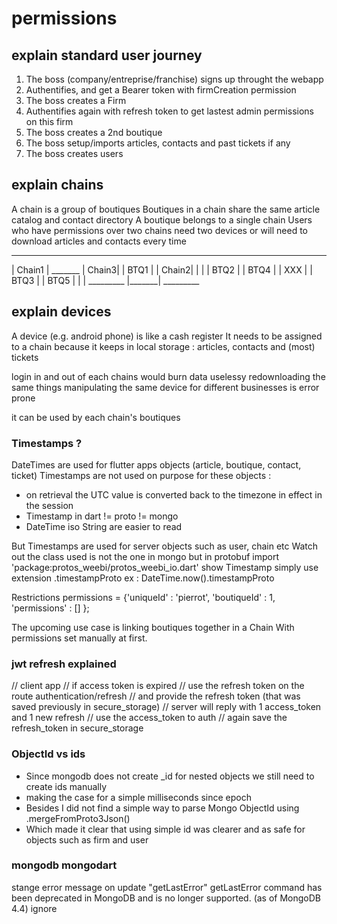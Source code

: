 # permissions

## explain standard user journey

1. The boss (company/entreprise/franchise) signs up throught the webapp
2. Authentifies, and get a Bearer token with firmCreation permission 
3. The boss creates a Firm
4. Authentifies again with refresh token to get lastest admin permissions on this firm
5. The boss creates a 2nd boutique
6. The boss setup/imports articles, contacts and past tickets if any
7. The boss creates users 

## explain chains

A chain is a group of boutiques
Boutiques in a chain share the same article catalog and contact directory
A boutique belongs to a single chain
Users who have permissions over two chains need two devices or will need to download articles and contacts every time
 _______                         _______  
| Chain1 |        _______        | Chain3|
| BTQ1   |       | Chain2|       |       |
| BTQ2   |       | BTQ4  |       |  XXX  |
| BTQ3   |       | BTQ5  |       |       |
_________        |_______|       _________


## explain devices

A device (e.g. android phone) is like a cash register
It needs to be assigned to a chain because it keeps in local storage :
articles, contacts and (most) tickets

login in and out of each chains would burn data uselessy redownloading the same things
manipulating the same device for different businesses is error prone

it can be used by each chain's boutiques


### Timestamps ?

DateTimes are used for flutter apps objects (article, boutique, contact, ticket)
Timestamps are not used on purpose for these objects :

- on retrieval the UTC value is converted back to the timezone in effect in the session
- Timestamp in dart != proto != mongo
- DateTime iso String are easier to read

But Timestamps are used for server objects such as user, chain etc
Watch out the class used is not the one in mongo but in protobuf 
import 'package:protos_weebi/protos_weebi_io.dart' show Timestamp
simply use extension .timestampProto ex : DateTime.now().timestampProto

Restrictions permissions = {'uniqueId' : 'pierrot', 'boutiqueId' : 1, 'permissions' : [] };

The upcoming use case is linking boutiques together in a Chain
With permissions set manually at first.

### jwt refresh explained
// client app
// if access token is expired
// use the refresh token on the route authentication/refresh
// and provide the refresh token (that was saved previously in secure_storage)
// server will reply with 1 access_token and 1 new refresh
// use the access_token to auth
// again save the refresh_token in secure_storage

### ObjectId vs ids

- Since mongodb does not create _id for nested objects we still need to create ids manually
- making the case for a simple milliseconds since epoch
- Besides I did not find a simple way to parse Mongo ObjectId using .mergeFromProto3Json()
- Which made it clear that using simple id was clearer and as safe for objects such as firm and user 

### mongodb mongodart
stange error message on update "getLastError"
getLastError command has been deprecated in MongoDB and is no longer supported. (as of MongoDB 4.4)
ignore
